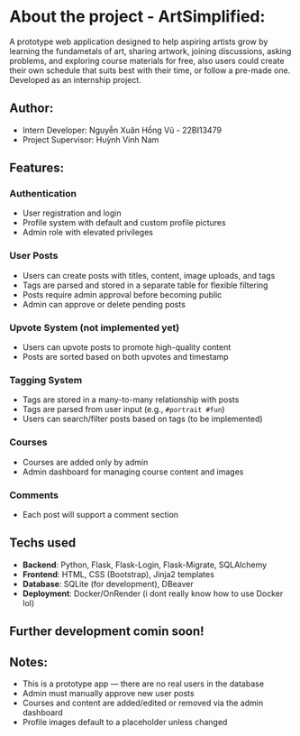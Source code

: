 # About the project - ArtSimplified:
A prototype web application designed to help aspiring artists grow by learning the fundametals of art, sharing artwork, joining discussions, asking problems, and exploring course materials for free, also users could create their own schedule that suits best with their time, or follow a pre-made one. Developed as an internship project.
## Author:
- Intern Developer: Nguyễn Xuân Hồng Vũ - 22BI13479
- Project Supervisor: Huỳnh Vinh Nam

## Features:

### Authentication
- User registration and login
- Profile system with default and custom profile pictures
- Admin role with elevated privileges

###  User Posts
- Users can create posts with titles, content, image uploads, and tags
- Tags are parsed and stored in a separate table for flexible filtering
- Posts require admin approval before becoming public
- Admin can approve or delete pending posts

### Upvote System (not implemented yet)
- Users can upvote posts to promote high-quality content
- Posts are sorted based on both upvotes and timestamp 

###  Tagging System
- Tags are stored in a many-to-many relationship with posts
- Tags are parsed from user input (e.g., `#portrait #fun`)
- Users can search/filter posts based on tags (to be implemented)

### Courses
- Courses are added only by admin
- Admin dashboard for managing course content and images

### Comments 
- Each post will support a comment section 

## Techs used
- **Backend**: Python, Flask, Flask-Login, Flask-Migrate, SQLAlchemy
- **Frontend**: HTML, CSS (Bootstrap), Jinja2 templates
- **Database**: SQLite (for development), DBeaver 
- **Deployment**: Docker/OnRender (i dont really know how to use Docker lol)
## Further development comin soon!

## Notes:
- This is a prototype app — there are no real users in the database
- Admin must manually approve new user posts
- Courses and content are added/edited or removed via the admin dashboard
- Profile images default to a placeholder unless changed
